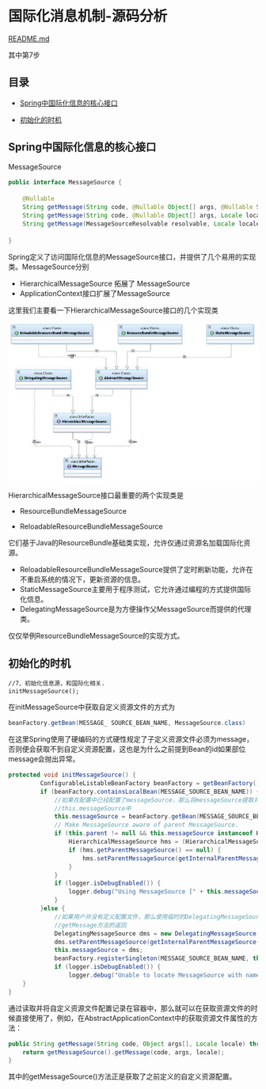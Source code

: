# 国际化消息机制-源码分析

 [README.md](../../080-Spring拓展点/README.md) 

其中第7步

## 目录

- [Spring中国际化信息的核心接口](#Spring中国际化信息的核心接口)

- [初始化的时机](#初始化的时机)

## Spring中国际化信息的核心接口

MessageSource

```java
public interface MessageSource {

	@Nullable
	String getMessage(String code, @Nullable Object[] args, @Nullable String defaultMessage, Locale locale);
	String getMessage(String code, @Nullable Object[] args, Locale locale) throws NoSuchMessageException;
	String getMessage(MessageSourceResolvable resolvable, Locale locale) throws NoSuchMessageException;

}

```

Spring定义了访问国际化信息的MessageSource接口，并提供了几个易用的实现类。MessageSource分别

- HierarchicalMessageSource 拓展了 MessageSource
- ApplicationContext接口扩展了MessageSource

这里我们主要看一下HierarchicalMessageSource接口的几个实现类

![image-20201006184318570](../../../assets/image-20201006184318570.png)

HierarchicalMessageSource接口最重要的两个实现类是

- ResourceBundleMessageSource

- ReloadableResourceBundleMessageSource

它们基于Java的ResourceBundle基础类实现，允许仅通过资源名加载国际化资源。

- ReloadableResourceBundleMessageSource提供了定时刷新功能，允许在不重启系统的情况下，更新资源的信息。
- StaticMessageSource主要用于程序测试，它允许通过编程的方式提供国际化信息。
- DelegatingMessageSource是为方便操作父MessageSource而提供的代理类。

仅仅举例ResourceBundleMessageSource的实现方式。

## 初始化的时机

```
//7、初始化信息源，和国际化相关.
initMessageSource();
```

在initMessageSource中获取自定义资源文件的方式为

```java
beanFactory.getBean(MESSAGE_ SOURCE_BEAN_NAME, MessageSource.class)
```

在这里Spring使用了硬编码的方式硬性规定了子定义资源文件必须为message，否则便会获取不到自定义资源配置，这也是为什么之前提到Bean的id如果部位message会抛出异常。

```java
protected void initMessageSource() {
         ConfigurableListableBeanFactory beanFactory = getBeanFactory();
         if (beanFactory.containsLocalBean(MESSAGE_SOURCE_BEAN_NAME)) {
             //如果在配置中已经配置了messageSource，那么将messageSource提取并记录在  
             //this.messageSource中
             this.messageSource = beanFactory.getBean(MESSAGE_SOURCE_BEAN_NAME, MessageSource.class);
             // Make MessageSource aware of parent MessageSource.
             if (this.parent != null && this.messageSource instanceof HierarchicalMessageSource) {
                 HierarchicalMessageSource hms = (HierarchicalMessageSource) this.messageSource;
                 if (hms.getParentMessageSource() == null) {
                     hms.setParentMessageSource(getInternalParentMessageSource());
                 }
             }
             if (logger.isDebugEnabled()) {
                 logger.debug("Using MessageSource [" + this.messageSource + "]");
             }
         }else {
             //如果用户并没有定义配置文件，那么使用临时的DelegatingMessageSource以便于作为调用  
             //getMessage方法的返回
             DelegatingMessageSource dms = new DelegatingMessageSource();
             dms.setParentMessageSource(getInternalParentMessageSource());
             this.messageSource = dms;
             beanFactory.registerSingleton(MESSAGE_SOURCE_BEAN_NAME, this.messageSource);
             if (logger.isDebugEnabled()) {
                 logger.debug("Unable to locate MessageSource with name '" + MESSAGE_SOURCE_BEAN_NAME +"': using default [" + this.messageSource + "]");
    }
}
```


通过读取并将自定义资源文件配置记录在容器中，那么就可以在获取资源文件的时候直接使用了，例如，在AbstractApplicationContext中的获取资源文件属性的方法：

```java
public String getMessage(String code, Object args[], Locale locale) throws NoSuchMessage Exception {
	return getMessageSource().getMessage(code, args, locale);
}
```

其中的getMessageSource()方法正是获取了之前定义的自定义资源配置。

